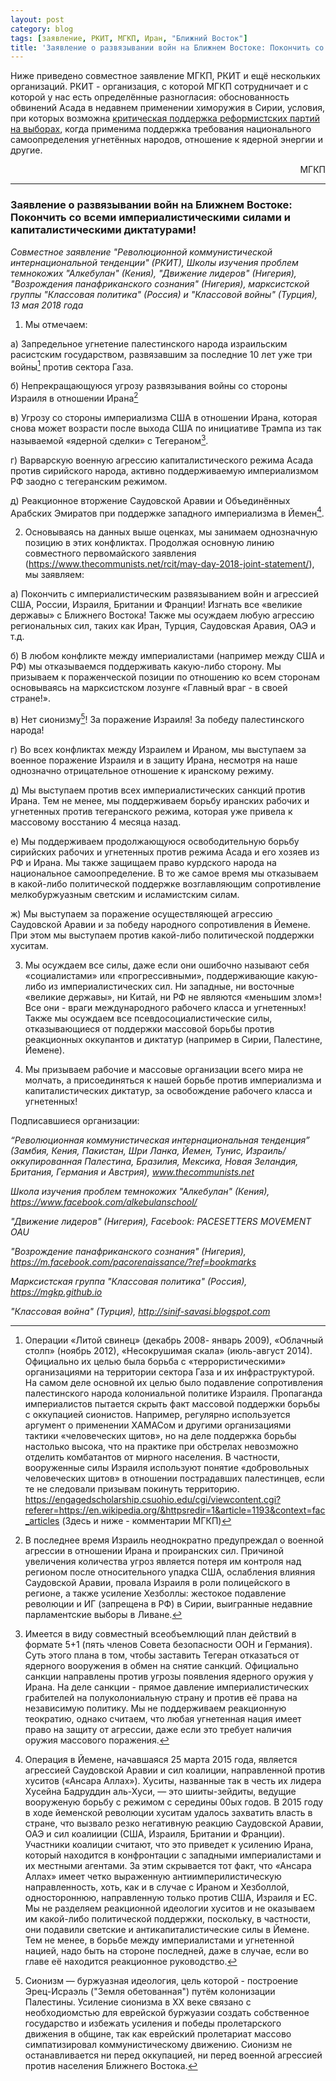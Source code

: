 ```yaml
---
layout: post
category: blog
tags: [заявление, РКИТ, МГКП, Иран, "Ближний Восток"]
title: 'Заявление о развязывании войн на Ближнем Востоке: Покончить со всеми империалистическими силами и капиталистическими диктатурами!'
---
```


Ниже приведено совместное заявление МГКП, РКИТ и ещё нескольких организаций. РКИТ - организация, с которой МГКП сотрудничает и с которой у нас есть определённые разногласия: обоснованность обвинений Асада в недавнем применении химоружия в Сирии, условия, при которых возможна [критическая поддержка реформистских партий на выборах](https://mgkp.github.io/blog/2018/03/16/elections), когда применима поддержка требования национального самоопределения угнетённых народов, отношение к ядерной энергии и другие.

<p style="text-align: right;">МГКП</p>

<hr/>

### Заявление о развязывании войн на Ближнем Востоке: Покончить со всеми империалистическими силами и капиталистическими диктатурами!

*Совместное заявление "Революционной коммунистической интернациональной тенденции" (РКИТ), Школы изучения проблем темнокожих "Алкебулан" (Кения), "Движение лидеров" (Нигерия), "Возрождения панафриканского сознания" (Нигерия), марксистской группы "Классовая политика" (Россия) и "Классовой войны" (Турция), 13 мая 2018 года*

1. Мы отмечаем:

а) Запредельное угнетение палестинского народа израильским расистским государством, развязавшим за последние 10 лет уже три войны[^1] против сектора Газа.

б) Непрекращающуюся угрозу развязывания войны со стороны Израиля в отношении Ирана[^2]

в) Угрозу со стороны империализма США в отношении Ирана, которая снова может возрасти после выхода США по инициативе Трампа из так называемой «ядерной сделки» с Тегераном[^3].

г) Варварскую военную агрессию капиталистического режима Асада против сирийского народа, активно поддерживаемую империализмом РФ заодно с тегеранским режимом.

д) Реакционное вторжение Саудовской Аравии и Объединённых Арабских Эмиратов при поддержке западного империализма в Йемен[^4].

2. Основываясь на данных выше оценках, мы занимаем однозначную позицию в этих конфликтах. Продолжая основную линию совместного первомайского заявления (https://www.thecommunists.net/rcit/may-day-2018-joint-statement/), мы заявляем:

а) Покончить с империалистическим развязыванием войн и агрессией США, России, Израиля, Британии и Франции! Изгнать все «великие державы» с Ближнего Востока! Также мы осуждаем любую агрессию региональных сил, таких как Иран, Турция, Саудовская Аравия, ОАЭ и т.д.

б) В любом конфликте между империалистами (например между США и РФ) мы отказываемся поддерживать какую-либо сторону. Мы призываем к пораженческой позиции по отношению ко всем сторонам основываясь на марксистском лозунге «Главный враг - в своей стране!».

в) Нет сионизму[^5]! За поражение Израиля! За победу палестинского народа!

г) Во всех конфликтах между Израилем и Ираном, мы выступаем за военное поражение Израиля и в защиту Ирана, несмотря на наше однозначно отрицательное отношение к иранскому режиму.

д) Мы выступаем против всех империалистических санкций против Ирана. Тем не менее, мы поддерживаем борьбу иранских рабочих и угнетенных против тегеранского режима, которая уже привела к массовому восстанию 4 месяца назад.

е) Мы поддерживаем продолжающуюся освободительную борьбу сирийских рабочих и угнетенных против режима Асада и его хозяев из РФ и Ирана. Мы также защищаем право курдского народа на национальное самоопределение. В то же самое время мы отказываем в какой-либо политической поддержке возглавляющим сопротивление мелкобуржуазным светским и исламистским силам.

ж) Мы выступаем за поражение осуществляющей агрессию Саудовской Аравии и за победу народного сопротивления в Йемене. При этом мы выступаем против какой-либо политической поддержки хуситам.

3. Мы осуждаем все силы, даже если они ошибочно называют себя «социалистами» или «прогрессивными», поддерживающие какую-либо из империалистических сил. Ни западные, ни восточные «великие державы», ни Китай, ни РФ не являются «меньшим злом»! Все они - враги международного рабочего класса и угнетенных! Также мы осуждаем все псевдосоциалистические силы, отказывающиеся от поддержки массовой борьбы против реакционных оккупантов и диктатур (например в Сирии, Палестине, Йемене).

4. Мы призываем рабочие и массовые организации всего мира не молчать, а присоединяться к нашей борьбе против империализма и капиталистических диктатур, за освобождение рабочего класса и угнетенных!

Подписавшиеся организации:

*“Революционная коммунистическая интернациональная тенденция” (Замбия, Кения, Пакистан, Шри Ланка, Йемен, Тунис, Израиль/оккупированная Палестина, Бразилия, Мексика, Новая Зеландия, Британия, Германия и Австрия), www.thecommunists.net*

*Школа изучения проблем темнокожих "Алкебулан" (Кения), https://www.facebook.com/alkebulanschool/*

*"Движение лидеров" (Нигерия), Facebook: PACESETTERS MOVEMENT OAU*

*"Возрождение панафриканского сознания" (Нигерия), https://m.facebook.com/pacorenaissance/?ref=bookmarks*

*Марксистская группа "Классовая политика" (Россия), https://mgkp.github.io*

*"Классовая война" (Турция), http://sinif-savasi.blogspot.com*

[^1]: Операции «Литой свинец» (декабрь 2008- январь 2009), «Облачный столп» (ноябрь 2012), «Несокрушимая скала» (июль-август 2014). Официально их целью была борьба с «террористическими» организациями на территории сектора Газа и их инфраструктурой. На самом деле основной их целью было подавление сопротивления палестинского народа колониальной политике Израиля. Пропаганда империалистов пытается скрыть факт массовой поддержки борьбы с оккупацией сионистов. Например, регулярно используется аргумент о применении ХАМАСом и другими организациями тактики «человеческих щитов», но на деле поддержка борьбы настолько высока, что на практике при обстрелах невозможно отделить комбатантов от мирного населения. В частности, вооруженные силы Израиля используют понятие «добровольных человеческих щитов» в отношении пострадавших палестинцев, если те не следовали призывам покинуть территорию. https://engagedscholarship.csuohio.edu/cgi/viewcontent.cgi?referer=https://en.wikipedia.org/&httpsredir=1&article=1193&context=fac_articles (Здесь и ниже - комментарии МГКП)

[^2]: В последнее время Израиль неоднократно предупреждал о военной агрессии в отношении Ирана и проиранских сил. Причиной увеличения количества угроз является потеря им контроля над регионом после относительного упадка США, ослабления влияния Саудовской Аравии, провала Израиля в роли полицейского в регионе, а также усиление Хезболлы: жестокое подавление революции и ИГ (запрещена в РФ) в Сирии, выигранные недавние парламентские выборы в Ливане.

[^3]: Имеется в виду совместный всеобъемлющий план действий в формате 5+1 (пять членов Совета безопасности ООН и Германия). Суть этого плана в том, чтобы заставить Тегеран отказаться от ядерного вооружения в обмен на снятие санкций. Официально санкции направлены против угрозы появления ядерного оружия у Ирана. На деле санкции - прямое давление империалистических грабителей на полуколониальную страну и против её права на независимую политику. Мы не поддерживаем реакционную теократию, однако считаем, что любая угнетенная нация имеет право на защиту от агрессии, даже если это требует наличия оружия массового поражения.

[^4]: Операция в Йемене, начавшаяся 25 марта 2015 года, является агрессией Саудовской Аравии и сил коалиции, направленной против хуситов («Ансара Аллах»). Хуситы, названные так в честь их лидера Хусейна Бадруддин аль-Хуси, — это шииты-зейдиты, ведущие вооруженую борьбу с режимом с середины 00ых годов. В 2015 году в ходе йеменской революции хуситам удалось захватить власть в стране, что вызвало резко негативную реакцию Саудовской Аравии, ОАЭ и сил коалииции (США, Израиля, Британии и Франции). Участники коалиции считают, что это приведет к усилению Ирана, который находится в конфронтации с западными империалистами и их местными агентами. За этим скрывается тот факт, что «Ансара Аллах» имеет четко выраженную антиимперилистическую направленность, хоть, как и в случае с Ираном и Хезболлой, одностороннюю, направленную только против США, Израиля и ЕС. Мы не разделяем реакционной идеологии хуситов и не оказываем им какой-либо политической поддержки, поскольку, в частности, они подавили светские и антикапиталистические силы в Йемене. Тем не менее, в борьбе между империалистами и угнетенной нацией, надо быть на стороне последней, даже в случае, если во главе её находится реакционное руководство.

[^5]: Сионизм — буржуазная идеология, цель которой - построение Эрец-Исраэль ("Земля обетованная") путём колонизации Палестины. Усиление сионизма в ХХ веке связано с необходиомстью для еврейской буржуазии создать собственное государство и избежать усиления и победы пролетарского движения в общине, так как еврейский пролетариат массово симпатизировал коммунистическому движению. Сионизм не останавливается ни перед оккупацией, ни перед военной агрессией против населения Ближнего Востока.